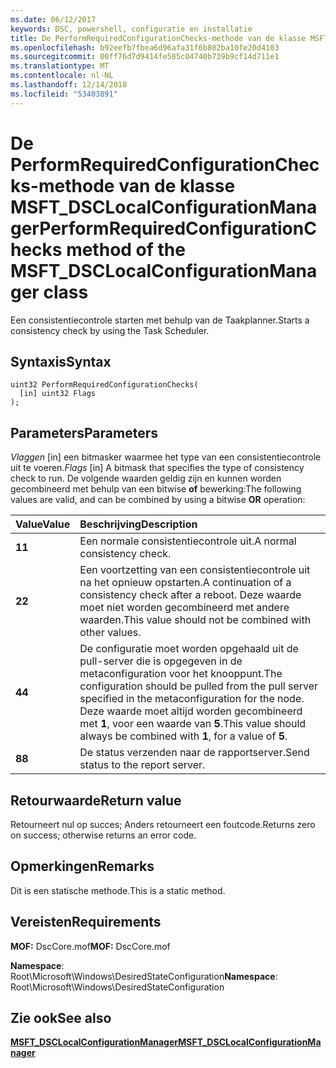 ```yaml
---
ms.date: 06/12/2017
keywords: DSC, powershell, configuratie en installatie
title: De PerformRequiredConfigurationChecks-methode van de klasse MSFT_DSCLocalConfigurationManager
ms.openlocfilehash: b92eefb7fbea6d96afa31f6b802ba10fe20d4103
ms.sourcegitcommit: 00ff76d7d9414fe585c04740b739b9cf14d711e1
ms.translationtype: MT
ms.contentlocale: nl-NL
ms.lasthandoff: 12/14/2018
ms.locfileid: "53403891"
---
```

# <a name="performrequiredconfigurationchecks-method-of-the-msftdsclocalconfigurationmanager-class"></a><span data-ttu-id="76ff4-103">De PerformRequiredConfigurationChecks-methode van de klasse MSFT_DSCLocalConfigurationManager</span><span class="sxs-lookup"><span data-stu-id="76ff4-103">PerformRequiredConfigurationChecks method of the MSFT_DSCLocalConfigurationManager class</span></span>

<span data-ttu-id="76ff4-104">Een consistentiecontrole starten met behulp van de Taakplanner.</span><span class="sxs-lookup"><span data-stu-id="76ff4-104">Starts a consistency check by using the Task Scheduler.</span></span>

## <a name="syntax"></a><span data-ttu-id="76ff4-105">Syntaxis</span><span class="sxs-lookup"><span data-stu-id="76ff4-105">Syntax</span></span>

```mof
uint32 PerformRequiredConfigurationChecks(
  [in] uint32 Flags
);
```

## <a name="parameters"></a><span data-ttu-id="76ff4-106">Parameters</span><span class="sxs-lookup"><span data-stu-id="76ff4-106">Parameters</span></span>

<span data-ttu-id="76ff4-107">*Vlaggen* \[in\] een bitmasker waarmee het type van een consistentiecontrole uit te voeren.</span><span class="sxs-lookup"><span data-stu-id="76ff4-107">*Flags* \[in\] A bitmask that specifies the type of consistency check to run.</span></span> <span data-ttu-id="76ff4-108">De volgende waarden geldig zijn en kunnen worden gecombineerd met behulp van een bitwise **of** bewerking:</span><span class="sxs-lookup"><span data-stu-id="76ff4-108">The following values are valid, and can be combined by using a bitwise **OR** operation:</span></span>

|<span data-ttu-id="76ff4-109">Value</span><span class="sxs-lookup"><span data-stu-id="76ff4-109">Value</span></span> |<span data-ttu-id="76ff4-110">Beschrijving</span><span class="sxs-lookup"><span data-stu-id="76ff4-110">Description</span></span> |
|:--- |:---|
|<span data-ttu-id="76ff4-111">**1**</span><span class="sxs-lookup"><span data-stu-id="76ff4-111">**1**</span></span> | <span data-ttu-id="76ff4-112">Een normale consistentiecontrole uit.</span><span class="sxs-lookup"><span data-stu-id="76ff4-112">A normal consistency check.</span></span> |
|<span data-ttu-id="76ff4-113">**2**</span><span class="sxs-lookup"><span data-stu-id="76ff4-113">**2**</span></span> | <span data-ttu-id="76ff4-114">Een voortzetting van een consistentiecontrole uit na het opnieuw opstarten.</span><span class="sxs-lookup"><span data-stu-id="76ff4-114">A continuation of a consistency check after a reboot.</span></span> <span data-ttu-id="76ff4-115">Deze waarde moet niet worden gecombineerd met andere waarden.</span><span class="sxs-lookup"><span data-stu-id="76ff4-115">This value should not be combined with other values.</span></span> |
|<span data-ttu-id="76ff4-116">**4**</span><span class="sxs-lookup"><span data-stu-id="76ff4-116">**4**</span></span> | <span data-ttu-id="76ff4-117">De configuratie moet worden opgehaald uit de pull-server die is opgegeven in de metaconfiguration voor het knooppunt.</span><span class="sxs-lookup"><span data-stu-id="76ff4-117">The configuration should be pulled from the pull server specified in the metaconfiguration for the node.</span></span> <span data-ttu-id="76ff4-118">Deze waarde moet altijd worden gecombineerd met **1**, voor een waarde van **5**.</span><span class="sxs-lookup"><span data-stu-id="76ff4-118">This value should always be combined with **1**, for a value of **5**.</span></span> |
|<span data-ttu-id="76ff4-119">**8**</span><span class="sxs-lookup"><span data-stu-id="76ff4-119">**8**</span></span> | <span data-ttu-id="76ff4-120">De status verzenden naar de rapportserver.</span><span class="sxs-lookup"><span data-stu-id="76ff4-120">Send status to the report server.</span></span> |

## <a name="return-value"></a><span data-ttu-id="76ff4-121">Retourwaarde</span><span class="sxs-lookup"><span data-stu-id="76ff4-121">Return value</span></span>

<span data-ttu-id="76ff4-122">Retourneert nul op succes; Anders retourneert een foutcode.</span><span class="sxs-lookup"><span data-stu-id="76ff4-122">Returns zero on success; otherwise returns an error code.</span></span>

## <a name="remarks"></a><span data-ttu-id="76ff4-123">Opmerkingen</span><span class="sxs-lookup"><span data-stu-id="76ff4-123">Remarks</span></span>

<span data-ttu-id="76ff4-124">Dit is een statische methode.</span><span class="sxs-lookup"><span data-stu-id="76ff4-124">This is a static method.</span></span>

## <a name="requirements"></a><span data-ttu-id="76ff4-125">Vereisten</span><span class="sxs-lookup"><span data-stu-id="76ff4-125">Requirements</span></span>

<span data-ttu-id="76ff4-126">**MOF:** DscCore.mof</span><span class="sxs-lookup"><span data-stu-id="76ff4-126">**MOF:** DscCore.mof</span></span>

<span data-ttu-id="76ff4-127">**Namespace**: Root\Microsoft\Windows\DesiredStateConfiguration</span><span class="sxs-lookup"><span data-stu-id="76ff4-127">**Namespace**: Root\Microsoft\Windows\DesiredStateConfiguration</span></span>

## <a name="see-also"></a><span data-ttu-id="76ff4-128">Zie ook</span><span class="sxs-lookup"><span data-stu-id="76ff4-128">See also</span></span>

[<span data-ttu-id="76ff4-129">**MSFT_DSCLocalConfigurationManager**</span><span class="sxs-lookup"><span data-stu-id="76ff4-129">**MSFT_DSCLocalConfigurationManager**</span></span>](msft-dsclocalconfigurationmanager.md)